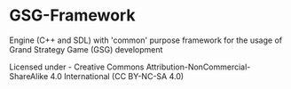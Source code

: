 # GSG-Framework
Engine (C++ and SDL) with 'common' purpose framework for the usage of Grand Strategy Game (GSG) development

Licensed under - Creative Commons Attribution-NonCommercial-ShareAlike 4.0 International (CC BY-NC-SA 4.0)
